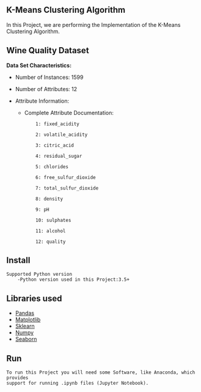 ## K-Means Clustering Algorithm

In this Project, we are performing the Implementation of the K-Means Clustering Algorithm.

Wine Quality Dataset
---------------------------

**Data Set Characteristics:**

 * Number of Instances: 1599

 * Number of Attributes: 12

 * Attribute Information:

     * Complete Attribute Documentation:

               1: fixed_acidity

               2: volatile_acidity

               3: citric_acid

               4: residual_sugar

               5: chlorides

               6: free_sulfur_dioxide

               7: total_sulfur_dioxide

               8: density

               9: pH

               10: sulphates

               11: alcohol

               12: quality


Install
-------------------------------
    Supported Python version
        -Python version used in this Project:3.5+

Libraries used
------------------------------
 * [Pandas](https://pandas.pydata.org/)
 * [Matplotlib](https://matplotlib.org/)
 * [Sklearn](https://scikit-learn.org/stable/)
 * [Numpy](https://numpy.org/)
 * [Seaborn](https://seaborn.pydata.org/)


Run
------------------------------
    To run this Project you will need some Software, like Anaconda, which provides
    support for running .ipynb files (Jupyter Notebook).